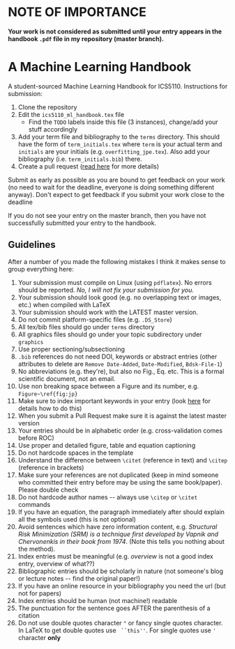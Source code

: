 # NOTE OF IMPORTANCE

**Your work is not considered as submitted until your entry appears in the handbook `.pdf` file in my repository (master branch).**

# A Machine Learning Handbook

A student-sourced Machine Learning Handbook for ICS5110.  Instructions for submission:

1. Clone the repository
2. Edit the `ics5110_ml_handbook.tex` file
   * Find the `TODO` labels inside this file (3 instances), change/add your stuff accordingly
3. Add your term file and bibliography to the `terms` directory.  This should have 
the form of `term_initials.tex` where `term` is your actual term and 
`initials` are your initials (e.g. `overfitting_jpe.tex`).  Also add your
bibliography (i.e. `term_initials.bib`) there.
4. Create a pull request ([read here](https://help.github.com/articles/creating-a-pull-request/) for more details)

Submit as early as possible as you are bound to get feedback on your work (no need to wait for the deadline, everyone is doing something different anyway).  Don't expect to get feedback if you submit your work close to the deadline

If you do not see your entry on the master branch, then you have not successfully submitted your entry to the handbook.

## Guidelines

After a number of you made the following mistakes I think it makes sense to group everything here:

1.  Your submission must compile on Linux (using `pdflatex`).  No errors should be reported.  *No, I will not fix your submission for you.*
1.  Your submission should look good (e.g. no overlapping text or images, etc.) when compiled with LaTeX
1.  Your submission should work with the LATEST master version.
1.  Do not commit platform-specific files (e.g. `.DS_Store`)
1.  All tex/bib files should go under `terms` directory
1.  All graphics files should go under your topic subdirectory under `graphics`
1.  Use proper sectioning/subsectioning
1.  `.bib` references do not need DOI, keywords or abstract entries (other attributes to delete are `Remove Date-Added`, `Date-Modified`, `Bdsk-File-1`)
1.  No abbreviations (e.g. they're), but also no Fig., Eq. etc.  This is a formal scientific document, not an email.
1.  Use non breaking space between a Figure and its number, e.g. `Figure~\ref{fig:jp}`
1.  Make sure to index important keywords in your entry (look [here](https://en.wikibooks.org/wiki/LaTeX/Indexing) for details how to do this)
1.  When you submit a Pull Request make sure it is against the latest master version
1.  Your entries should be in alphabetic order (e.g. cross-validation comes before ROC)
1.  Use proper and detailed figure, table and equation captioning
1.  Do not hardcode spaces in the template
1.  Understand the difference between `\citet` (reference in text) and `\citep` (reference in brackets)
1.  Make sure your references are not duplicated (keep in mind someone who committed their entry before may be using the same book/paper).  Please double check
1.  Do not hardcode author names -- always use `\citep` or `\citet` commands
1.  If you have an equation, the paragraph immediately after should explain all the symbols used (this is not optional)
1.  Avoid sentences which have zero information content, e.g. _Structural Risk Minimization (SRM) is a technique first developed by Vapnik and Chervonenkis in their book from 1974_.  (Note this tells you nothing about the method).
1.  Index entries must be meaningful (e.g. _overview_ is not a good index entry, overview of what??)
1.  Bibliographic entries should be scholarly in nature (not someone's blog or lecture notes -- find the original paper!)
1.  If you have an online resource in your bibliography you need the url (but not for papers)
1.  Index entries should be human (not machine!) readable
1.  The punctuation for the sentence goes AFTER the parenthesis of a citation
1.  Do not use double quotes character `"` or fancy single quotes character.  In LaTeX to get double quotes use ` ``this''`.  For single quotes use `'` character **only**
